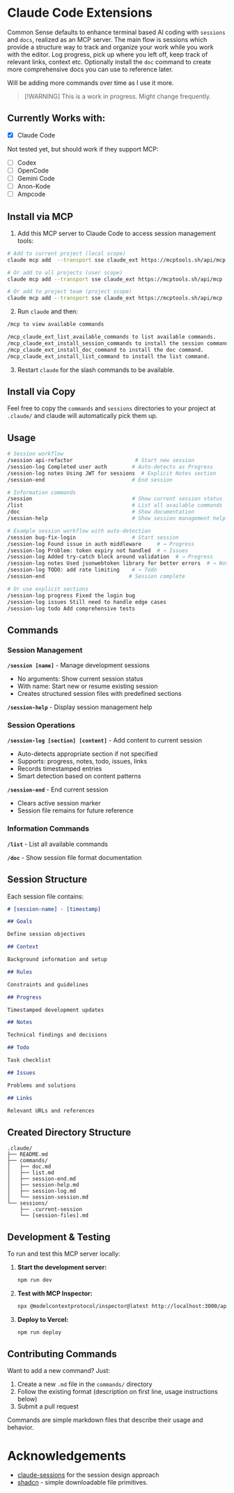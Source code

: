 # Claude Code Extensions

Common Sense defaults to enhance terminal based AI coding with `sessions` and `docs`, realized as an MCP server. The main flow is sessions which provide a structure way to track and organize your work while you work with the editor. Log progress, pick up where you left off, keep track of relevant links, context etc. Optionally install the `doc` command to create more comprehensive docs you can use to reference later.

Will be adding more commands over time as I use it more.

> [!WARNING] This is a work in progress. Might change frequently.

## Currently Works with:

- [x] Claude Code

Not tested yet, but should work if they support MCP:

- [ ] Codex
- [ ] OpenCode
- [ ] Gemini Code
- [ ] Anon-Kode
- [ ] Ampcode

## Install via MCP

1. Add this MCP server to Claude Code to access session management tools:

```bash
# Add to current project (local scope)
claude mcp add  --transport sse claude_ext https://mcptools.sh/api/mcp

# Or add to all projects (user scope)
claude mcp add --transport sse claude_ext https://mcptools.sh/api/mcp --user

# Or add to project team (project scope)
claude mcp add --transport sse claude_ext https://mcptools.sh/api/mcp --project
```

2. Run `claude` and then:

```bash
/mcp to view available commands

/mcp_claude_ext_list_available_commands to list available commands.
/mcp_claude_ext_install_session_commands to install the session commands.
/mcp_claude_ext_install_doc_command to install the doc command.
/mcp_claude_ext_install_list_command to install the list command.
```

3. Restart `claude` for the slash commands to be available.

## Install via Copy

Feel free to copy the `commands` and `sessions` directories to your project at `.claude/` and claude will automatically pick them up.

## Usage

```bash
# Session workflow
/session api-refactor                    # Start new session
/session-log Completed user auth        # Auto-detects as Progress
/session-log notes Using JWT for sessions  # Explicit Notes section
/session-end                            # End session

# Information commands
/session                                # Show current session status
/list                                   # List all available commands
/doc                                    # Show documentation
/session-help                           # Show session management help

# Example session workflow with auto-detection
/session bug-fix-login                  # Start session
/session-log Found issue in auth middleware     # → Progress
/session-log Problem: token expiry not handled  # → Issues
/session-log Added try-catch block around validation  # → Progress
/session-log notes Used jsonwebtoken library for better errors  # → Notes
/session-log TODO: add rate limiting    # → Todo
/session-end                           # Session complete

# Or use explicit sections
/session-log progress Fixed the login bug
/session-log issues Still need to handle edge cases
/session-log todo Add comprehensive tests
```

## Commands

### Session Management

**`/session [name]`** - Manage development sessions

- No arguments: Show current session status
- With name: Start new or resume existing session
- Creates structured session files with predefined sections

**`/session-help`** - Display session management help

### Session Operations

**`/session-log [section] [content]`** - Add content to current session

- Auto-detects appropriate section if not specified
- Supports: progress, notes, todo, issues, links
- Records timestamped entries
- Smart detection based on content patterns

**`/session-end`** - End current session

- Clears active session marker
- Session file remains for future reference

### Information Commands

**`/list`** - List all available commands

**`/doc`** - Show session file format documentation

## Session Structure

Each session file contains:

```markdown
# [session-name] - [timestamp]

## Goals

Define session objectives

## Context

Background information and setup

## Rules

Constraints and guidelines

## Progress

Timestamped development updates

## Notes

Technical findings and decisions

## Todo

Task checklist

## Issues

Problems and solutions

## Links

Relevant URLs and references
```

## Created Directory Structure

```
.claude/
├── README.md
├── commands/
│   ├── doc.md
│   ├── list.md
│   ├── session-end.md
│   ├── session-help.md
│   ├── session-log.md
│   └── session-session.md
└── sessions/
    ├── .current-session
    └── [session-files].md
```

## Development & Testing

To run and test this MCP server locally:

1. **Start the development server:**

   ```bash
   npm run dev
   ```

2. **Test with MCP Inspector:**

   ```bash
   npx @modelcontextprotocol/inspector@latest http://localhost:3000/api/mcp
   ```

3. **Deploy to Vercel:**
   ```bash
   npm run deploy
   ```

## Contributing Commands

Want to add a new command? Just:

1. Create a new `.md` file in the `commands/` directory
2. Follow the existing format (description on first line, usage instructions below)
3. Submit a pull request

Commands are simple markdown files that describe their usage and behavior.

# Acknowledgements

- [claude-sessions](https://github.com/iannuttall/claude-sessions) for the session design approach
- [shadcn](https://ui.shadcn.com/) - simple downloadable file primitives.
